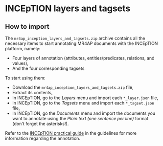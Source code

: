 # INCEpTION layers and tagsets

## How to import

The `mr4ap_inception_layers_and_tagsets.zip` archive contains all the necessary items to start annotating MR4AP 
documents with the INCEpTION platform, namely:
* Four layers of annotation (attributes, entities/predicates, relations, and values),
* And the four corresponding tagsets.

To start using them:
* Download the `mr4ap_inception_layers_and_tagsets.zip` file,
* Extract its contents,
* In INCEpTION, go to the *Layers* menu and import each `*_layer.json` file,
* In INCEpTION, go to the *Tagsets* menu and import each `*_tagset.json` file,
* In INCEpTION, go the *Documents* menu and import the documents you want to annotate using the 
*Plain text (one sentence per line)* format (don't forget the asterisks!).

Refer to the [INCEpTION practical guide](../guidelines.md#how-to-inception-a-practical-guide) in the guidelines
for more information regarding the annotation.